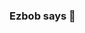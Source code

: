 ### Ezbob says 👋

<!--
My GitHub stats:

[![Ezbob's GitHub stats](https://github-readme-stats.vercel.app/api?username=Ezbob&show_icons=true&theme=dracula)](https://github.com/anuraghazra/github-readme-stats)

Top Languages:

[![Top Langs](https://github-readme-stats.vercel.app/api/top-langs/?username=Ezbob&layout=compact&theme=dracula)](https://github.com/anuraghazra/github-readme-stats)
-->
